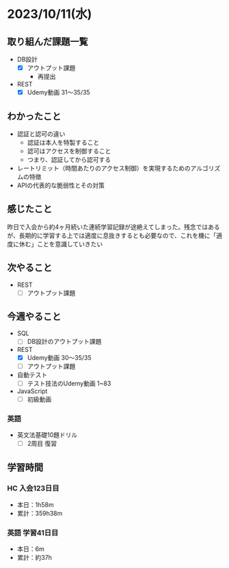 # 2023/10/11(水)

## 取り組んだ課題一覧

- DB設計
  - [x] アウトプット課題
    - 再提出

- REST
  - [x] Udemy動画 31〜35/35

## わかったこと

- 認証と認可の違い
  - 認証は本人を特製すること
  - 認可はアクセスを制御すること
  - つまり、認証してから認可する
- レートリミット（時間あたりのアクセス制御）を実現するためのアルゴリズムの特徴
- APIの代表的な脆弱性とその対策

## 感じたこと

昨日で入会から約4ヶ月続いた連続学習記録が途絶えてしまった。残念ではあるが、長期的に学習する上では適度に息抜きするとも必要なので、これを機に「適度に休む」ことを意識していきたい

## 次やること

- REST
  - [ ] アウトプット課題

## 今週やること

- SQL
  - [ ] DB設計のアウトプット課題

- REST
  - [x] Udemy動画 30〜35/35
  - [ ] アウトプット課題
  
- 自動テスト
  - [ ] テスト技法のUdemy動画 1~83

- JavaScript
  - [ ] 初級動画

### 英語

- 英文法基礎10題ドリル
  - [ ] 2周目 復習

## 学習時間

### HC 入会123日目

- 本日：1h58m
- 累計：359h38m

### 英語 学習41日目

- 本日：6m
- 累計：約37h

